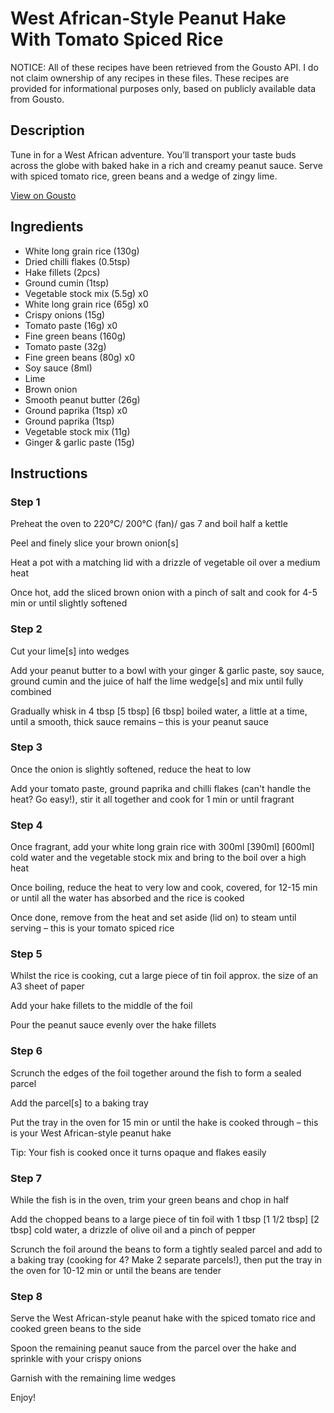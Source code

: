 # West African-Style Peanut Hake With Tomato Spiced Rice

NOTICE: All of these recipes have been retrieved from the Gousto API. I do not claim ownership of any recipes in these files. These recipes are provided for informational purposes only, based on publicly available data from Gousto.

## Description

Tune in for a West African adventure. You’ll transport your taste buds across the globe with baked hake in a rich and creamy peanut sauce. Serve with spiced tomato rice, green beans and a wedge of zingy lime.

[View on Gousto](https://www.gousto.co.uk/recipes/cookbook/west-african-style-peanut-hake-with-tomato-spiced-rice)

## Ingredients

- White long grain rice (130g)
- Dried chilli flakes (0.5tsp)
- Hake fillets (2pcs)
- Ground cumin (1tsp)
- Vegetable stock mix (5.5g) x0
- White long grain rice (65g) x0
- Crispy onions (15g)
- Tomato paste (16g) x0
- Fine green beans (160g)
- Tomato paste (32g)
- Fine green beans (80g) x0
- Soy sauce (8ml)
- Lime
- Brown onion
- Smooth peanut butter (26g)
- Ground paprika (1tsp) x0
- Ground paprika (1tsp)
- Vegetable stock mix (11g)
- Ginger & garlic paste (15g)

## Instructions


### Step 1

Preheat the oven to 220°C/ 200°C (fan)/ gas 7 and boil half a kettle

Peel and finely slice your brown onion[s]

Heat a pot with a matching lid with a drizzle of vegetable oil over a medium heat

Once hot, add the sliced brown onion with a pinch of salt and cook for 4-5 min or until slightly softened


### Step 2

Cut your lime[s] into wedges

Add your peanut butter to a bowl with your ginger & garlic paste, soy sauce, ground cumin and the juice of half the<span class="text-danger"> </span>lime wedge[s] and mix until fully combined

Gradually whisk in 4 tbsp<span class="text-purple"> [5 tbsp] </span><span class="text-danger">[6 tbsp]</span> boiled water, a little at a time, until a smooth, thick sauce remains – this is your peanut sauce


### Step 3

Once the onion is slightly softened, reduce the heat to low

Add your tomato paste, ground paprika and chilli flakes (can't handle the heat? Go easy!), stir it all together and cook for 1 min or until fragrant


### Step 4

Once fragrant, add your white long grain rice with 300ml <span class="text-purple">[390ml]</span> <span class="text-danger">[600ml] </span>cold water and the vegetable stock mix and bring to the boil over a high heat

Once boiling, reduce the heat to very low and cook, covered, for 12-15 min or until all the water has absorbed and the rice is cooked

Once done, remove from the heat and set aside (lid on) to steam until serving – this is your tomato spiced rice


### Step 5

Whilst the rice is cooking, cut a large piece of tin foil approx. the size of an A3 sheet of paper

Add your hake fillets to the middle of the foil

Pour the peanut sauce evenly over the hake fillets


### Step 6

Scrunch the edges of the foil together around the fish to form a sealed parcel

Add the parcel[s] to a baking tray

Put the tray in the oven for 15 min or until the hake is cooked through – this is your West African-style peanut hake

Tip: Your fish is cooked once it turns opaque and flakes easily


### Step 7

While the fish is in the oven, trim your green beans and chop in half

Add the chopped beans to a large piece of tin foil with 1 tbsp <span class="text-purple">[1 1/2 tbsp] </span><span class="text-danger">[2 tbsp] </span>cold water, a drizzle of olive oil and a pinch of pepper

Scrunch the foil around the beans to form a tightly sealed parcel and add to a baking tray (cooking for 4? Make 2 separate parcels!), then put the tray in the oven for 10-12 min or until the beans are tender

### Step 8

Serve the West African-style peanut hake with the spiced tomato rice and cooked green beans to the side

Spoon the remaining peanut sauce from the parcel over the hake and sprinkle with your crispy onions

Garnish with the remaining lime wedges

Enjoy!


